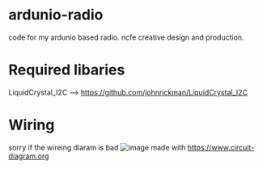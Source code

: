 # ardunio-radio
code for my ardunio based radio. ncfe creative design and production.

# Required libaries
LiquidCrystal_I2C --> https://github.com/johnrickman/LiquidCrystal_I2C

# Wiring
sorry if the wireing diaram is bad
![image](https://github.com/user-attachments/assets/b9418515-1cf4-4fb1-9107-c46b3a47d177)
made with https://www.circuit-diagram.org
